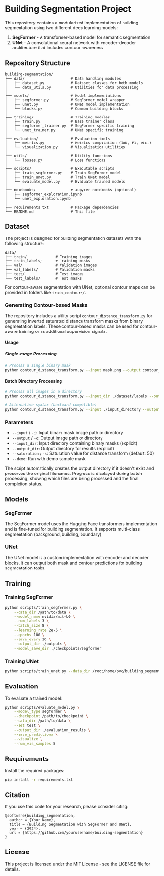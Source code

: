 # Building Segmentation Project

This repository contains a modularized implementation of building segmentation using two different deep learning models:

1. **SegFormer** - A transformer-based model for semantic segmentation
2. **UNet** - A convolutional neural network with encoder-decoder architecture that includes contour awareness

## Repository Structure

```
building-segmentation/
├── data/                     # Data handling modules
│   ├── dataset.py            # Dataset classes for both models
│   └── data_utils.py         # Utilities for data processing
│
├── models/                   # Model implementations
│   ├── segformer.py          # SegFormer model wrapper
│   ├── unet.py               # UNet model implementation
│   └── blocks.py             # Common building blocks
│
├── training/                 # Training modules
│   ├── train.py              # Base trainer class
│   ├── segformer_trainer.py  # SegFormer specific training
│   └── unet_trainer.py       # UNet specific training
│
├── evaluation/               # Evaluation tools
│   ├── metrics.py            # Metrics computation (IoU, F1, etc.)
│   └── visualization.py      # Visualization utilities
│
├── utils/                    # Utility functions
│   └── losses.py             # Loss functions
│
├── scripts/                  # Executable scripts
│   ├── train_segformer.py    # Train SegFormer model
│   ├── train_unet.py         # Train UNet model
│   └── evaluate_model.py     # Evaluate trained models
│
├── notebooks/                # Jupyter notebooks (optional)
│   ├── segformer_exploration.ipynb
│   └── unet_exploration.ipynb
│
├── requirements.txt          # Package dependencies
└── README.md                 # This file
```

## Dataset

The project is designed for building segmentation datasets with the following structure:

```
data/
├── train/             # Training images
├── train_labels/      # Training masks
├── val/               # Validation images
├── val_labels/        # Validation masks
├── test/              # Test images
└── test_labels/       # Test masks
```

For contour-aware segmentation with UNet, optional contour maps can be provided in folders like `train_contours/`.

### Generating Contour-based Masks

The repository includes a utility script `contour_distance_transform.py` for generating inverted saturated distance transform masks from binary segmentation labels. These contour-based masks can be used for contour-aware training or as additional supervision signals.

#### Usage

##### Single Image Processing

```bash
# Process a single binary mask
python contour_distance_transform.py --input mask.png --output contour_mask.png --saturation 50
```

#### Batch Directory Processing

```bash
# Process all images in a directory
python contour_distance_transform.py --input_dir ./dataset/labels --output_dir ./dataset/contours --saturation 20

# Alternative syntax (backward compatible)
python contour_distance_transform.py --input ./input_directory --output ./output_directory --saturation 30
```

### Parameters

- `--input` / `-i`: Input binary mask image path or directory
- `--output` / `-o`: Output image path or directory
- `--input_dir`: Input directory containing binary masks (explicit)
- `--output_dir`: Output directory for results (explicit)
- `--saturation` / `-s`: Saturation value for distance transform (default: 50)
- `--demo`: Run with demo sample mask


The script automatically creates the output directory if it doesn't exist and preserves the original filenames. Progress is displayed during batch processing, showing which files are being processed and the final completion status.

## Models

### SegFormer

The SegFormer model uses the Hugging Face transformers implementation and is fine-tuned for building segmentation. It supports multi-class segmentation (background, building, boundary).

### UNet

The UNet model is a custom implementation with encoder and decoder blocks. It can output both mask and contour predictions for building segmentation tasks.

## Training

### Training SegFormer

```bash
python scripts/train_segformer.py \
    --data_dir /path/to/data \
    --model_name nvidia/mit-b0 \
    --num_labels 3 \
    --batch_size 8 \
    --learning_rate 2e-5 \
    --epochs 100 \
    --save_every 10 \
    --output_dir ./outputs \
    --model_save_dir ./checkpoints/segformer
```

### Training UNet

```bash
python scripts/train_unet.py --data_dir /root/home/pvc/building_segmentation_datasets/massachusetts/ --use_contours --contour_dir /root/home/pvc/building_segmentation_datasets/massachusetts/ --batch_size 8 --learning_rate 1e-4 --epochs 100 --save_every 10 --mask_weight 0.7 --contour_weight 0.3 --output_dir ./outputs --model_save_dir ./checkpoints/unet
```

## Evaluation

To evaluate a trained model:

```bash
python scripts/evaluate_model.py \
    --model_type segformer \
    --checkpoint /path/to/checkpoint \
    --data_dir /path/to/data \
    --set test \
    --output_dir ./evaluation_results \
    --save_predictions \
    --visualize \
    --num_vis_samples 5
```

## Requirements

Install the required packages:

```bash
pip install -r requirements.txt
```

## Citation

If you use this code for your research, please consider citing:

```
@software{building_segmentation,
  author = {Your Name},
  title = {Building Segmentation with SegFormer and UNet},
  year = {2024},
  url = {https://github.com/yourusername/building-segmentation}
}
```

## License

This project is licensed under the MIT License - see the LICENSE file for details.
